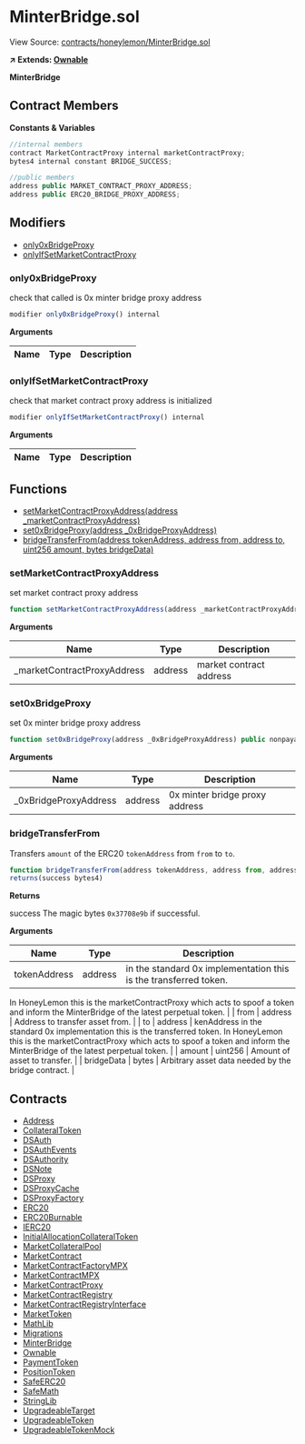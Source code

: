 # MinterBridge.sol

View Source: [contracts/honeylemon/MinterBridge.sol](../../contracts/honeylemon/MinterBridge.sol)

**↗ Extends: [Ownable](Ownable.md)**

**MinterBridge**

## Contract Members
**Constants & Variables**

```js
//internal members
contract MarketContractProxy internal marketContractProxy;
bytes4 internal constant BRIDGE_SUCCESS;

//public members
address public MARKET_CONTRACT_PROXY_ADDRESS;
address public ERC20_BRIDGE_PROXY_ADDRESS;

```

## Modifiers

- [only0xBridgeProxy](#only0xbridgeproxy)
- [onlyIfSetMarketContractProxy](#onlyifsetmarketcontractproxy)

### only0xBridgeProxy

check that called is 0x minter bridge proxy address

```js
modifier only0xBridgeProxy() internal
```

**Arguments**

| Name        | Type           | Description  |
| ------------- |------------- | -----|

### onlyIfSetMarketContractProxy

check that market contract proxy address is initialized

```js
modifier onlyIfSetMarketContractProxy() internal
```

**Arguments**

| Name        | Type           | Description  |
| ------------- |------------- | -----|

## Functions

- [setMarketContractProxyAddress(address _marketContractProxyAddress)](#setmarketcontractproxyaddress)
- [set0xBridgeProxy(address _0xBridgeProxyAddress)](#set0xbridgeproxy)
- [bridgeTransferFrom(address tokenAddress, address from, address to, uint256 amount, bytes bridgeData)](#bridgetransferfrom)

### setMarketContractProxyAddress

set market contract proxy address

```js
function setMarketContractProxyAddress(address _marketContractProxyAddress) public nonpayable onlyOwner 
```

**Arguments**

| Name        | Type           | Description  |
| ------------- |------------- | -----|
| _marketContractProxyAddress | address | market contract address | 

### set0xBridgeProxy

set 0x minter bridge proxy address

```js
function set0xBridgeProxy(address _0xBridgeProxyAddress) public nonpayable onlyOwner 
```

**Arguments**

| Name        | Type           | Description  |
| ------------- |------------- | -----|
| _0xBridgeProxyAddress | address | 0x minter bridge proxy address | 

### bridgeTransferFrom

Transfers `amount` of the ERC20 `tokenAddress` from `from` to `to`.

```js
function bridgeTransferFrom(address tokenAddress, address from, address to, uint256 amount, bytes bridgeData) external nonpayable onlyIfSetMarketContractProxy 
returns(success bytes4)
```

**Returns**

success The magic bytes `0x37708e9b` if successful.

**Arguments**

| Name        | Type           | Description  |
| ------------- |------------- | -----|
| tokenAddress | address | in the standard 0x implementation this is the transferred token.
In HoneyLemon this is the marketContractProxy which acts to spoof a token and inform
the MinterBridge of the latest perpetual token. | 
| from | address | Address to transfer asset from. | 
| to | address | kenAddress in the standard 0x implementation this is the transferred token.
In HoneyLemon this is the marketContractProxy which acts to spoof a token and inform
the MinterBridge of the latest perpetual token. | 
| amount | uint256 | Amount of asset to transfer. | 
| bridgeData | bytes | Arbitrary asset data needed by the bridge contract. | 

## Contracts

* [Address](Address.md)
* [CollateralToken](CollateralToken.md)
* [DSAuth](DSAuth.md)
* [DSAuthEvents](DSAuthEvents.md)
* [DSAuthority](DSAuthority.md)
* [DSNote](DSNote.md)
* [DSProxy](DSProxy.md)
* [DSProxyCache](DSProxyCache.md)
* [DSProxyFactory](DSProxyFactory.md)
* [ERC20](ERC20.md)
* [ERC20Burnable](ERC20Burnable.md)
* [IERC20](IERC20.md)
* [InitialAllocationCollateralToken](InitialAllocationCollateralToken.md)
* [MarketCollateralPool](MarketCollateralPool.md)
* [MarketContract](MarketContract.md)
* [MarketContractFactoryMPX](MarketContractFactoryMPX.md)
* [MarketContractMPX](MarketContractMPX.md)
* [MarketContractProxy](MarketContractProxy.md)
* [MarketContractRegistry](MarketContractRegistry.md)
* [MarketContractRegistryInterface](MarketContractRegistryInterface.md)
* [MarketToken](MarketToken.md)
* [MathLib](MathLib.md)
* [Migrations](Migrations.md)
* [MinterBridge](MinterBridge.md)
* [Ownable](Ownable.md)
* [PaymentToken](PaymentToken.md)
* [PositionToken](PositionToken.md)
* [SafeERC20](SafeERC20.md)
* [SafeMath](SafeMath.md)
* [StringLib](StringLib.md)
* [UpgradeableTarget](UpgradeableTarget.md)
* [UpgradeableToken](UpgradeableToken.md)
* [UpgradeableTokenMock](UpgradeableTokenMock.md)
